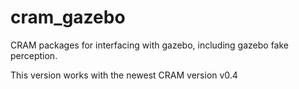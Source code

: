 # cram_gazebo
CRAM packages for interfacing with gazebo, including gazebo fake perception.

This version works with the newest CRAM version v0.4
